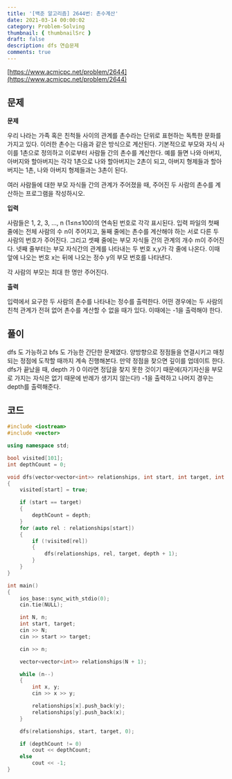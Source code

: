 ```yaml
---
title: '[백준 알고리즘] 2644번: 촌수계산'
date: 2021-03-14 00:00:02
category: Problem-Solving
thumbnail: { thumbnailSrc }
draft: false
description: dfs 연습문제
comments: true
---
```


[https://www.acmicpc.net/problem/2644](https://www.acmicpc.net/problem/2644)

## 문제

**문제**<br>

우리 나라는 가족 혹은 친척들 사이의 관계를 촌수라는 단위로 표현하는 독특한 문화를 가지고 있다. 이러한 촌수는 다음과 같은 방식으로 계산된다. 기본적으로 부모와 자식 사이를 1촌으로 정의하고 이로부터 사람들 간의 촌수를 계산한다. 예를 들면 나와 아버지, 아버지와 할아버지는 각각 1촌으로 나와 할아버지는 2촌이 되고, 아버지 형제들과 할아버지는 1촌, 나와 아버지 형제들과는 3촌이 된다.

여러 사람들에 대한 부모 자식들 간의 관계가 주어졌을 때, 주어진 두 사람의 촌수를 계산하는 프로그램을 작성하시오.

**입력**<br>

사람들은 1, 2, 3, …, n (1≤n≤100)의 연속된 번호로 각각 표시된다. 입력 파일의 첫째 줄에는 전체 사람의 수 n이 주어지고, 둘째 줄에는 촌수를 계산해야 하는 서로 다른 두 사람의 번호가 주어진다. 그리고 셋째 줄에는 부모 자식들 간의 관계의 개수 m이 주어진다. 넷째 줄부터는 부모 자식간의 관계를 나타내는 두 번호 x,y가 각 줄에 나온다. 이때 앞에 나오는 번호 x는 뒤에 나오는 정수 y의 부모 번호를 나타낸다.

각 사람의 부모는 최대 한 명만 주어진다.

**출력**<br>

입력에서 요구한 두 사람의 촌수를 나타내는 정수를 출력한다. 어떤 경우에는 두 사람의 친척 관계가 전혀 없어 촌수를 계산할 수 없을 때가 있다. 이때에는 -1을 출력해야 한다.

## 풀이

dfs 도 가능하고 bfs 도 가능한 간단한 문제였다. 양방향으로 정점들을 연결시키고 매칭되는 정점에 도착할 때까지 계속 진행해본다. 만약 정점을 찾으면 깊이를 업데이트 한다. dfs가 끝났을 때, depth 가 0 이라면 정답을 찾지 못한 것이기 때문에(자기자신을 부모로 가지는 자식은 없기 때문에 반례가 생기지 않는다!) -1을 출력하고 나머지 경우는 depth를 출력해준다.

## 코드

```cpp
#include <iostream>
#include <vector>

using namespace std;

bool visited[101];
int depthCount = 0;

void dfs(vector<vector<int>> relationships, int start, int target, int depth)
{
    visited[start] = true;

    if (start == target)
    {
        depthCount = depth;
    }
    for (auto rel : relationships[start])
    {
        if (!visited[rel])
        {
            dfs(relationships, rel, target, depth + 1);
        }
    }
}

int main()
{
    ios_base::sync_with_stdio(0);
    cin.tie(NULL);

    int N, n;
    int start, target;
    cin >> N;
    cin >> start >> target;

    cin >> n;

    vector<vector<int>> relationships(N + 1);

    while (n--)
    {
        int x, y;
        cin >> x >> y;

        relationships[x].push_back(y);
        relationships[y].push_back(x);
    }

    dfs(relationships, start, target, 0);

    if (depthCount != 0)
        cout << depthCount;
    else
        cout << -1;
}



```

